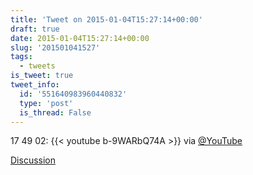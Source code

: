 ```yaml
---
title: 'Tweet on 2015-01-04T15:27:14+00:00'
draft: true
date: 2015-01-04T15:27:14+00:00
slug: '201501041527'
tags:
  - tweets
is_tweet: true
tweet_info:
  id: '551640983960440832'
  type: 'post'
  is_thread: False
---
```




17 49 02: {{< youtube b-9WARbQ74A >}} via [@YouTube](https://x.com/YouTube)

[Discussion](https://x.com/sytelus/status/551640983960440832)
